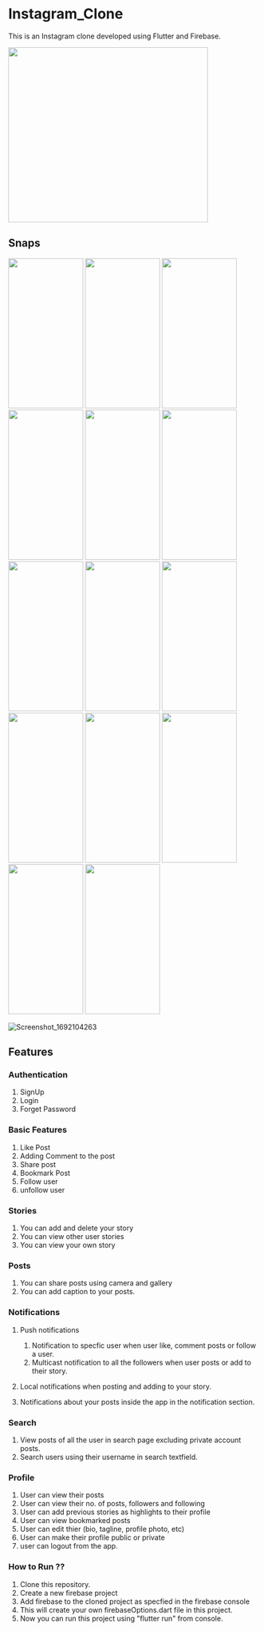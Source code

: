 # Instagram_Clone
This is an Instagram clone developed using Flutter and Firebase.

<image src="https://github.com/Priyanshu078/instagram_clone/assets/66347715/a72924d9-896f-46f2-a08b-7b5078093639"  width="400" height="350" >

## Snaps

<image src="https://github.com/Priyanshu078/instagram_clone/assets/66347715/2dedcd74-1f09-4422-9822-8b820215c0d6"  width="150" height="300" >
<image src="https://github.com/Priyanshu078/instagram_clone/assets/66347715/28982a64-ed0b-49c8-b407-f92ad315e301"  width="150" height="300" >
<image src="https://github.com/Priyanshu078/instagram_clone/assets/66347715/7d3c083b-473c-4437-aa2b-2e72c2bad49b"  width="150" height="300" >
<image src="https://github.com/Priyanshu078/instagram_clone/assets/66347715/a3f62d3c-8ce3-458c-9bca-95474ab8bc87"  width="150" height="300" >
<image src="https://github.com/Priyanshu078/instagram_clone/assets/66347715/a6a1dc7e-2dad-438e-8a5b-e12387d01241"  width="150" height="300" >
<image src="https://github.com/Priyanshu078/instagram_clone/assets/66347715/a183479b-8017-4e4a-b3e4-eb5476e73c51"  width="150" height="300" >
<image src="https://github.com/Priyanshu078/instagram_clone/assets/66347715/4a51e7bb-711b-4bbd-ba00-40072e13e2a6"  width="150" height="300" >
<image src="https://github.com/Priyanshu078/instagram_clone/assets/66347715/c4594000-9630-4ab3-84d9-61e5205dc521"  width="150" height="300" >
<image src="https://github.com/Priyanshu078/instagram_clone/assets/66347715/98d7154a-4911-4652-be1f-e16c37548e11"  width="150" height="300" >
<image src="https://github.com/Priyanshu078/instagram_clone/assets/66347715/1c70dbc3-36f1-4f49-8341-200f338e6099"  width="150" height="300" >
<image src="https://github.com/Priyanshu078/instagram_clone/assets/66347715/6eb3aa3d-1bc4-4a2d-8fd6-89c42c640e63"  width="150" height="300" >
<image src="https://github.com/Priyanshu078/instagram_clone/assets/66347715/fb545274-8096-4414-bb0c-186cff67109c"  width="150" height="300" >
<image src="https://github.com/Priyanshu078/instagram_clone/assets/66347715/498af918-6430-4dd3-a025-c799f91c36a6"  width="150" height="300" >
<image src="https://github.com/Priyanshu078/instagram_clone/assets/66347715/287e2fdb-a311-472d-a1fb-270a70702e9f"  width="150" height="300" >
    
![Screenshot_1692104263](https://github.com/Priyanshu078/instagram_clone/assets/66347715/f5fa3081-7797-4540-9825-fea00364e14c)




## Features
### Authentication

1. SignUp 
2. Login
3. Forget Password

### Basic Features 

1. Like Post
2. Adding Comment to the post
3. Share post
4. Bookmark Post
5. Follow user
6. unfollow user
### Stories

1. You can add and delete your story
2. You can view other user stories
3. You can view your own story

### Posts

1. You can share posts using camera and gallery
2. You can add caption to your posts.

### Notifications

1. Push notifications

    1. Notification to specfic user when user like, comment posts or follow a user.
    2. Multicast notification to all the followers when user posts or add to their story.

2. Local notifications when posting and adding to your story.
3. Notifications about your posts inside the app in the notification section.

### Search

1. View posts of all the user in search page excluding private account posts.
2. Search users using their username in search textfield.

### Profile 

1. User can view their posts 
2. User can view their no. of posts, followers and following
3. User can add previous stories as highlights to their profile
4. User can view bookmarked posts
5. User can edit thier (bio, tagline, profile photo, etc)
6. User can make their profile public or private
7. user can logout from the app.

### How to Run ?? 

1. Clone this repository.
2. Create a new firebase project 
3. Add firebase to the cloned project as specfied in the firebase console
4. This will create your own firebaseOptions.dart file in this project.
5. Now you can run this project using "flutter run" from console.

